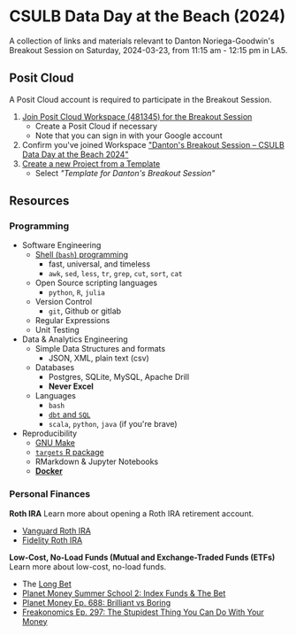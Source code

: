 # CSULB Data Day at the Beach (2024)

A collection of links and materials relevant to Danton Noriega-Goodwin's Breakout Session on Saturday, 2024-03-23, from 11:15 am - 12:15 pm in LA5.

## Posit Cloud

A Posit Cloud account is required to participate in the Breakout Session.

1. [Join Posit Cloud Workspace (481345) for the Breakout Session](https://posit.cloud/spaces/481345/join?access_code=OWTfflhnFL9suhf5_VzxftqMS22roQhLDQIdGFWg)
    - Create a Posit Cloud if necessary
    - Note that you can sign in with your Google account
2. Confirm you've joined Workspace ["Danton's Breakout Session – CSULB Data Day at the Beach 2024"](https://posit.cloud/spaces/481345)
3. [Create a new Project from a Template](https://posit.cloud/learn/guide#create-project-from-template)
    - Select _"Template for Danton's Breakout Session"_

## Resources 

### Programming

- Software Engineering
  - [Shell (`bash`) programming](https://datascienceatthecommandline.com)
    - fast, universal, and timeless
    - `awk`, `sed`, `less`, `tr`, `grep`, `cut`, `sort`, `cat`
  - Open Source scripting languages
    - `python`, `R`, `julia`
  - Version Control
    - `git`, Github or gitlab
  - Regular Expressions
  - Unit Testing
- Data & Analytics Engineering
  - Simple Data Structures and formats
    - JSON, XML, plain text (csv)
  - Databases
    - Postgres, SQLite, MySQL, Apache Drill
    - **Never Excel**
  - Languages
    - `bash`
    - [`dbt` and `SQL`](https://www.getdbt.com)
    - `scala`, `python`, `java` (if you're brave)
- Reproducibility
  - [GNU Make](https://www.gnu.org/software/make/)
  - [`targets` R package](https://docs.ropensci.org/targets/)
  - RMarkdown & Jupyter Notebooks
  - [**Docker**](https://github.com/RamiKrispin/vscode-r)

### Personal Finances

**Roth IRA**
Learn more about opening a Roth IRA retirement account.

- [Vanguard Roth IRA](https://investor.vanguard.com/accounts-plans/iras/roth-ira)
- [Fidelity Roth IRA](https://www.fidelity.com/retirement-ira/overview)

**Low-Cost, No-Load Funds (Mutual and Exchange-Traded Funds (ETFs)**
Learn more about low-cost, no-load funds.

- The [Long Bet](https://longbets.org/362/)
- [Planet Money Summer School 2: Index Funds & The Bet](https://www.npr.org/2021/07/29/1022440582/planet-money-summer-school-2-index-funds-the-bet)
- [Planet Money Ep. 688: Brilliant vs Boring](https://www.npr.org/sections/money/2016/03/04/469247400/episode-688-brilliant-vs-boring)
- [Freakonomics Ep. 297: The Stupidest Thing You Can Do With Your Money](https://freakonomics.com/podcast/the-stupidest-thing-you-can-do-with-your-money/)
